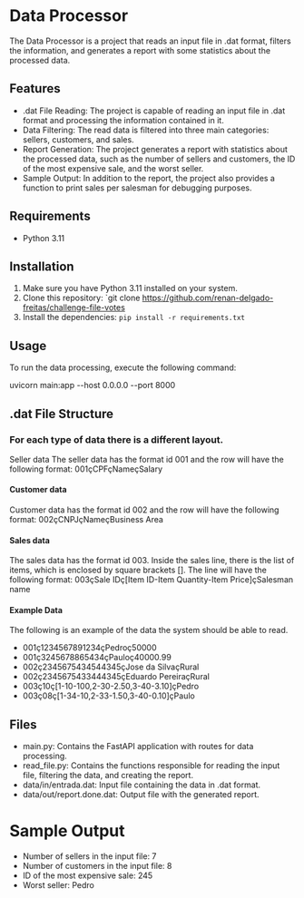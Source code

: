 # Data Processor

The Data Processor is a project that reads an input file in .dat format, filters the information, and generates a report with some statistics about the processed data.

## Features

- .dat File Reading: The project is capable of reading an input file in .dat format and processing the information contained in it.
- Data Filtering: The read data is filtered into three main categories: sellers, customers, and sales.
- Report Generation: The project generates a report with statistics about the processed data, such as the number of sellers and customers, the ID of the most expensive sale, and the worst seller.
- Sample Output: In addition to the report, the project also provides a function to print sales per salesman for debugging purposes.

## Requirements

- Python 3.11

## Installation

1. Make sure you have Python 3.11 installed on your system.
2. Clone this repository: `git clone https://github.com/renan-delgado-freitas/challenge-file-votes
3. Install the dependencies: `pip install -r requirements.txt`

## Usage

To run the data processing, execute the following command:

uvicorn main:app --host 0.0.0.0 --port 8000


## .dat File Structure

### For each type of data there is a different layout.
Seller data
The seller data has the format id 001 and the row will have the following format: 001çCPFçNameçSalary

#### Customer data
Customer data has the format id 002 and the row will have the following format: 002çCNPJçNameçBusiness Area

#### Sales data
The sales data has the format id 003. Inside the sales line, there is the list of items, which is enclosed by square brackets []. The line will have the following format: 003çSale IDç[Item ID-Item Quantity-Item Price]çSalesman name

#### Example Data
The following is an example of the data the system should be able to read.

- 001ç1234567891234çPedroç50000
- 001ç3245678865434çPauloç40000.99
- 002ç2345675434544345çJose da SilvaçRural
- 002ç2345675433444345çEduardo PereiraçRural
- 003ç10ç[1-10-100,2-30-2.50,3-40-3.10]çPedro
- 003ç08ç[1-34-10,2-33-1.50,3-40-0.10]çPaulo


## Files
- main.py: Contains the FastAPI application with routes for data processing.
- read_file.py: Contains the functions responsible for reading the input file, filtering the data, and creating the report.
- data/in/entrada.dat: Input file containing the data in .dat format.
- data/out/report.done.dat: Output file with the generated report.


# Sample Output

- Number of sellers in the input file: 7
- Number of customers in the input file: 8
- ID of the most expensive sale: 245
- Worst seller: Pedro
